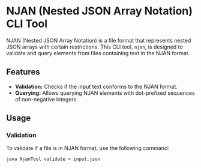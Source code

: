 # NJAN (Nested JSON Array Notation) CLI Tool

NJAN (Nested JSON Array Notation) is a file format that represents nested JSON arrays with certain restrictions. This CLI tool, `njan`, is designed to validate and query elements from files containing text in the NJAN format.

## Features

- **Validation:** Checks if the input text conforms to the NJAN format.
- **Querying:** Allows querying NJAN elements with dot-prefixed sequences of non-negative integers.

## Usage

### Validation

To validate if a file is in NJAN format, use the following command:

```shell
java NjanTool validate < input.json
